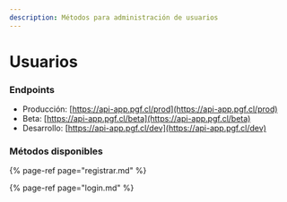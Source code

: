 ```yaml
---
description: Métodos para administración de usuarios
---
```


# Usuarios

### Endpoints

* Producción:  [https://api-app.pgf.cl/prod](https://api-app.pgf.cl/prod)
* Beta: [https://api-app.pgf.cl/beta](https://api-app.pgf.cl/beta)
* Desarrollo: [https://api-app.pgf.cl/dev](https://api-app.pgf.cl/dev)

### Métodos disponibles

{% page-ref page="registrar.md" %}

{% page-ref page="login.md" %}

